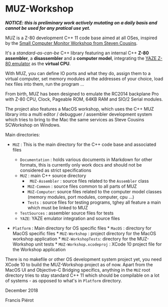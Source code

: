 # MUZ-Workshop

***NOTICE: this is preliminary work actively mutating on a daily basis and cannot be used for any pratical use yet.***


MUZ is a Z-80 development C++ 11 code base aimed at all OSes, inspired by the [Small Computer Monitor Workshop from Steven Cousins](https://smallcomputercentral.wordpress.com/projects/small-computer-workshop/).

It's a *standard-as-can-be* C++ library featuring an internal C++ **Z-80 assembler**, a **disassembler** and a **computer model**, integrating the [YAZE Z-80 emulator](http://www.mathematik.uni-ulm.de/users/ag/yaze-ag) as the **virtual CPU**.

With MUZ, you can define IO ports and what they do, assign them to a virtual computer, set memory modules at the addresses of your choice, load hex files into them, run the program ... 

From birth, MUZ has been designed to emulate the RC2014 backplane Pro with Z-80 CPU, Clock, Pageable ROM, 64KB RAM and SIO/2 Serial modules.

The project also features a MacOS workshop, which uses the C++ MUZ library into a multi editor / debugguer / assembler development system which tries to bring to the Mac the same services as Steve Cousins SCWorkshop on Windows.

Main directories:

* `MUZ` : This is the main directory for the C++ code base and associated files
  * `Documentation` : holds various documents in Markdown for other formats, this is currently only work docs and should not be considered as strict specifications
  * `MUZ` : main C++ source directory
      * ` MUZ-Assembler` : source files related to the `Assembler` class
      * `MUZ-Common` : source files common to all parts of MUZ
      * `MUZ-Computer`: source files related to the computer model classes (memory modules, port modules, computer, cpu ...)
      * `Tests` : source files for testing programs, tghey all feature a main which must be linked to MUZ
  * `TestSources` : assembler source files for tests
  * `YAZE`: YAZE emulator integration and source files
      
* `Platform` : Main directory for OS specific files
      * `MacOS` : directory for MacOS specific files
        * `MUZ-Workshop` : project directory for the MacOS workshop application 
        * `MUZ-WorkshopTests`: directory for the MUZ-Workshop unit tests
        * `MUZ-Workshop.xcodeproj` : XCode 10 project file for the Workshop application 

There is no makefile or other OS development system project yet, you need XCode 10 to build the MUZ-Workshop project as of now. Apart from the MacOS UI and Objective-C Bridging specifics, anything in the `MUZ` root directory tries to stay standard C++ 11 which should be compilable on a lot of systems - as opposed to what's in `Platform` directory.

December 2018

Francis Piérot

